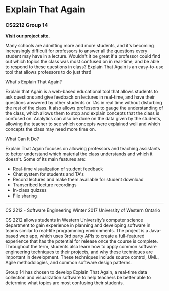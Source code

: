 # Explain That Again
### CS2212 Group 14

[<b>Visit our project site.</b>](https://r-meagher.github.io/CS2212Group14/)

Many schools are admitting more and more students, and it's becoming increasingly difficult for professors to answer all the questions every student may have in a lecture. Wouldn't it be great if a professor could find out which topics the class was most confused on in real-time, and be able to respond to these questions in class? Explain That Again is an easy-to-use tool that allows professors to do just that! 

What's Explain That Again? 

Explain that Again is a web-based educational tool that allows students to ask questions and give feedback on lectures in real-time, and have their questions answered by other students or TAs in real time without disturbing the rest of the class. It also allows professors to gauge the understanding of the class, which allows them to stop and explain concepts that the class is confused on. Analytics can also be done on the data given by the students, allowing the teacher to see which concepts were explained well and which concepts the class may need more time on. 

What Can It Do? 

Explain That Again focuses on allowing professors and teaching assistants to better understand which material the class understands and which it doesn't. Some of its main features are: 

- Real-time visualization of student feedback 
- Chat system for students and TA's 
- Record lectures and make them available for student download 
- Transcribed lecture recordings 
- In-class quizzes 
- File sharing 

<hr>

CS 2212 - Software Engineering 
Winter 2017 
University of Western Ontario 

CS 2212 allows students in Western University’s computer science department to gain experience in planning and developing software in teams similar to real-life programming environments. The project is a Java-based web app, which uses 3rd party APIs to create a full-featured experience that has the potential for release once the course is complete. Throughout the term, students also learn how to apply common software engineering techniques to their projects, and why these techniques are important in development. These techniques include source control, UML, Agile methodologies, and common software design patterns. 

Group 14 has chosen to develop Explain That Again, a real-time data collection and visualization software to help teachers be better able to determine what topics are most confusing their students.
